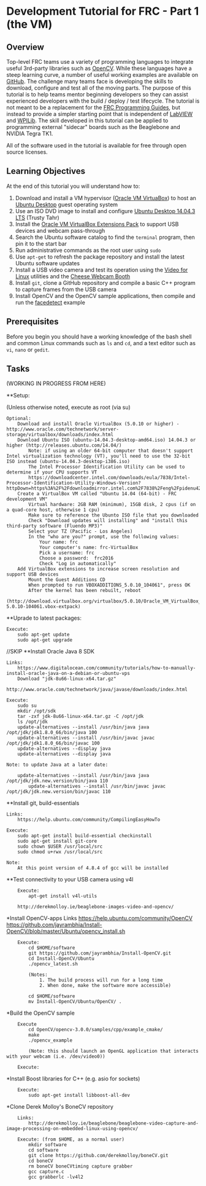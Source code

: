 # Development Tutorial for FRC - Part 1 (the VM)

## Overview

Top-level FRC teams use a variety of programming languages to integrate useful 3rd-party libraries such as [OpenCV](http://opencv.org). While these languages have a steep learning curve, a number of useful working examples are available on [GitHub](http://www.github.com). The challenge many teams face is developing the skills to download, configure and test all of the moving parts. The purpose of this tutorial is to help teams mentor beginning developers so they can assist experienced developers with the build / deploy / test lifecycle. The tutorial is not meant to be a replacement for the [FRC Programming Guides](http://wpilib.screenstepslive.com/s/4485), but instead to provide a simpler starting point that is independent of [LabVIEW](http://www.ni.com/labview/) and [WPILib](https://usfirst.collab.net/sf/projects/wpilib/).  The skill developed in this tutorial can be applied to programming external "sidecar" boards such as the Beaglebone and NVIDIA Tegra TK1.

All of the software used in the tutorial is available for free through open source licenses.

## Learning Objectives

At the end of this tutorial you will understand how to:

1. Download and install a VM hypervisor ([Oracle VM VirtuaBox](https://www.virtualbox.org/)) to host an [Ubuntu Desktop](http://www.ubuntu.com/desktop) guest operating system
1. Use an ISO DVD image to install and configure [Ubuntu Desktop 14.04.3 LTS](http://www.ubuntu.com/download/desktop) (Trusty Tahr)
1. Install the [Oracle VM VirtualBox Extensions Pack](https://www.virtualbox.org/manual/ch01.html#intro-installing) to support USB devices and webcam pass-through 
1. Search the Ubuntu software catalog to find the `terminal` program, then pin it to the start bar
1. Run administrative commands as the root user using `sudo`
1. Use `apt-get` to refresh the package repository and install the latest Ubuntu software updates
1. Install a USB video camera and test its operation using the [Video for Linux](http://www.linuxtv.org/) utilities and the [Cheese Webcam Booth](https://wiki.gnome.org/Apps/Cheese)
1. Install `git`, clone a GitHub repository and compile a basic C++ program to capture frames from the USB camera
1. Install OpenCV and the OpenCV sample applications, then compile and run the [facedetect](http://docs.opencv.org/master/d7/d8b/tutorial_py_face_detection.html#gsc.tab=0) example

## Prerequisites

Before you begin you should have a working knowledge of the bash shell and common Linux commands such as `ls` and `cd`, and a text editor such as `vi`, `nano` or `gedit`. 

## Tasks

(WORKING IN PROGRESS FROM HERE)

**Setup:

(Unless otherwise noted, execute as root (via su)

	Optional:
		Download and install Oracle VirtualBox (5.0.10 or higher) - http://www.oracle.com/technetwork/server-storage/virtualbox/downloads/index.html
		Download Ubuntu ISO (ubuntu-14.04.3-desktop-amd64.iso) 14.04.3 or higher (http://releases.ubuntu.com/14.04/)
			Note: if using an older 64-bit computer that doesn't support Intel virtualization technology (VT), you'll need to use the 32-bit ISO instead (ubuntu-14.04.3-desktop-i386.iso)
			The Intel Processor Identification Utility can be used to determine if your CPU supports VT
			https://downloadcenter.intel.com/downloads/eula/7838/Intel-Processor-Identification-Utility-Windows-Version?httpDown=https%3A%2F%2Fdownloadmirror.intel.com%2F7838%2Feng%2Fpidenu42.msi
		Create a VirtualBox VM called "Ubuntu 14.04 (64-bit) - FRC development VM"
			Virtual hardware: 2GB RAM (minimum), 15GB disk, 2 cpus (if on a quad-core host, otherwise 1 cpu)
			Make sure to reference the Ubunto ISO file that you downloaded
			Check "Download updates will installing" and "install this third-party software (Fluendo MP3)"
			Select your TZ (Pacific - Los Angeles)
			In the "who are you?" prompt, use the following values:
				Your name: frc
				Your computer's name: frc-VirtualBox
				Pick a username: frc
				Choose a password:  frc2016
				Check "Log in automatically"
		Add VirtualBox extensions to increase screen resolution and support USB devices
        	Mount the Guest Additions CD
            When prompted to run VBOXADDITIONS_5.0.10_104061", press OK
            After the kernel has been rebuilt, reboot
        (http://download.virtualbox.org/virtualbox/5.0.10/Oracle_VM_VirtualBox_Extension_Pack-5.0.10-104061.vbox-extpack)

**Uprade to latest packages:

	Execute:
		sudo apt-get update	
		sudo apt-get upgrade

//SKIP
**Install Oracle Java 8 SDK 

	Links:
		https://www.digitalocean.com/community/tutorials/how-to-manually-install-oracle-java-on-a-debian-or-ubuntu-vps
		Download "jdk-8u66-linux-x64.tar.gz"
			http://www.oracle.com/technetwork/java/javase/downloads/index.html

	Execute:
		sudo su
		mkdir /opt/sdk
		tar -zxf jdk-8u66-linux-x64.tar.gz -C /opt/jdk
		ls /opt/jdk
		update-alternatives --install /usr/bin/java java /opt/jdk/jdk1.8.0_66/bin/java 100
		update-alternatives --install /usr/bin/javac javac /opt/jdk/jdk1.8.0_66/bin/javac 100
		update-alternatives --display java
		update-alternatives --display java

	Note: to update Java at a later date:

		update-alternatives --install /usr/bin/java java /opt/jdk/jdk.new.version/bin/java 110
    		update-alternatives --install /usr/bin/javac javac /opt/jdk/jdk.new.version/bin/javac 110

**Install git, build-essentials

	Links:
		https://help.ubuntu.com/community/CompilingEasyHowTo

	Execute:
		sudo apt-get install build-essential checkinstall
		sudo apt-get install git-core
		sudo chown $USER /usr/local/src
		sudo chmod u+rwx /usr/local/src

	Note:
		At this point version of 4.8.4 of gcc will be installed

**Test connectivity to your USB camera using v4l

		Execute:
			apt-get install v4l-utils
			
		http://derekmolloy.ie/beaglebone-images-video-and-opencv/

		
*Install OpenCV-apps
		Links
			https://help.ubuntu.com/community/OpenCV
			https://github.com/jayrambhia/Install-OpenCV/blob/master/Ubuntu/opencv_install.sh

		Execute:
			cd $HOME/software
			git https://github.com/jayrambhia/Install-OpenCV.git
			cd Install-OpenCV/Ubuntu
			./opencv_latest.sh

			(Notes: 
				1. The build process will run for a long time
				2. When done, make the software more accessible)

			cd $HOME/software
			mv Install-OpenCV/Ubuntu/OpenCV/ .
		
*Build the OpenCV sample

		Execute
			cd OpenCV/opencv-3.0.0/samples/cpp/example_cmake/
			make
			./opencv_example

			(Note: this should launch an OpenGL application that interacts with your webcam (i.e. /dev/video0))

		Execute:
			
*Install Boost libraries for C++ (e.g. asio for sockets)

		Execute:
			sudo apt-get install libboost-all-dev
			
*Clone Derek Molloy's BoneCV repository

		Links:
			http://derekmolloy.ie/beaglebone/beaglebone-video-capture-and-image-processing-on-embedded-linux-using-opencv/

		Execute: (from $HOME, as a normal user)
			mkdir software
			cd software
			git clone https://github.com/derekmolloy/boneCV.git
			cd boneCV
			rm boneCV boneCVtiming capture grabber
			gcc capture.c
			gcc grabberlc -lv4l2
			
